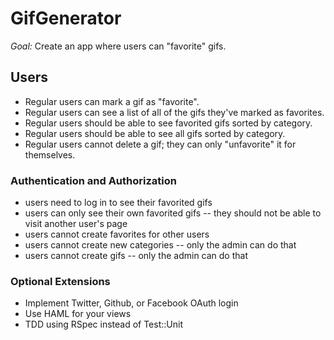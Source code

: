 # GifGenerator

*Goal:* Create an app where users can "favorite" gifs.


## Users

* Regular users can mark a gif as "favorite".
* Regular users can see a list of all of the gifs they've marked as favorites.
* Regular users should be able to see favorited gifs sorted by category.
* Regular users should be able to see all gifs sorted by category.
* Regular users cannot delete a gif; they can only "unfavorite" it for themselves.

### Authentication and Authorization

* users need to log in to see their favorited gifs
* users can only see their own favorited gifs -- they should not be able to visit another user's page
* users cannot create favorites for other users
* users cannot create new categories -- only the admin can do that
* users cannot create gifs -- only the admin can do that







### Optional Extensions

* Implement Twitter, Github, or Facebook OAuth login
* Use HAML for your views
* TDD using RSpec instead of Test::Unit
